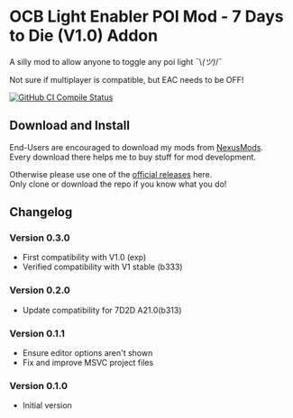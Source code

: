 # OCB Light Enabler POI Mod - 7 Days to Die (V1.0) Addon

A silly mod to allow anyone to toggle any poi light ¯\\_(ツ)_/¯

Not sure if multiplayer is compatible, but EAC needs to be OFF!

[![GitHub CI Compile Status][4]][3]

## Download and Install

End-Users are encouraged to download my mods from [NexusMods][5].  
Every download there helps me to buy stuff for mod development.

Otherwise please use one of the [official releases][2] here.  
Only clone or download the repo if you know what you do!

## Changelog

### Version 0.3.0

- First compatibility with V1.0 (exp)
- Verified compatibility with V1 stable (b333)

### Version 0.2.0

- Update compatibility for 7D2D A21.0(b313)

### Version 0.1.1

- Ensure editor options aren't shown
- Fix and improve MSVC project files

### Version 0.1.0

- Initial version

[1]: https://github.com/OCB7D2D/OcbLightEnablerPOI
[2]: https://github.com/OCB7D2D/OcbLightEnablerPOI/releases
[3]: https://github.com/OCB7D2D/OcbLightEnablerPOI/actions/workflows/ci.yml
[4]: https://github.com/OCB7D2D/OcbLightEnablerPOI/actions/workflows/ci.yml/badge.svg
[5]: https://www.nexusmods.com/7daystodie/mods/2383